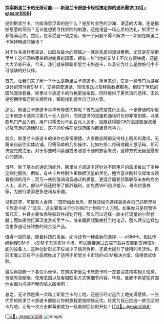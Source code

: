 **探索斯里兰卡的无限可能——斯里兰卡旅遊卡轻松搞定你的通讯需求[[TG💪+ @esim1088](https://t.me/s/esim1088)]**

提到斯里兰卡，你脑海里浮现的是什么？是那片金色的沙滩、湛蓝的大海，还是郁郁葱葱的茶园？无论是想要寻找冒险的刺激，还是渴望一场心灵的洗礼，斯里兰卡都能满足你。然而，在享受这一切之前，有一个问题不得不解决——如何在斯里兰卡保持畅通的通讯？

对于许多旅行者来说，出国后最大的烦恼之一就是高昂的漫游费用。尤其是在像斯里兰卡这样网络覆盖相对完善的国家，拥有一张当地的SIM卡不仅方便快捷，还能大大节省开支。今天，我们就来聊聊斯里兰卡旅遊卡，以及它为什么是你旅行中不可或缺的好伙伴。

首先，让我们来了解一下什么是斯里兰卡旅遊卡。简单来说，它是一种专门为游客设计的预付费SIM卡，支持语音通话、短信发送以及移动数据服务。相较于传统的国际漫游套餐，斯里兰卡旅遊卡的价格更加亲民，同时提供了更灵活的选择。无论是短期停留还是长期居住，都能找到适合自己的方案。

那么，斯里兰卡旅遊卡具体有哪些优势呢？首先当然是性价比高。一张普通的斯里兰卡旅遊卡通常只需几十元人民币，而其提供的流量和通话时长却非常划算。以某款热门产品为例，用户只需支付不到百元人民币，就能获得数GB的高速数据流量以及充足的通话时长，这样的价格在全球范围内都极具竞争力。

其次，斯里兰卡旅遊卡的操作也非常便捷。大多数品牌都支持线上购买和激活，无需亲自前往实体店铺。只需简单的几步操作，比如扫描二维码或输入激活码，即可快速完成注册。对于那些时间紧迫或者语言不通的旅客来说，这种方式无疑是最省心的选择。

当然，除了基本的通讯功能外，斯里兰卡旅遊卡还针对不同用户的需求推出了多种定制化服务。例如，有些卡片特别注重数据流量的优化，适合喜欢刷社交媒体或观看视频的用户；而另一些则强调语音通话的质量，更适合需要频繁联系亲友的商务人士。此外，部分产品还附带了额外福利，如免费WiFi热点接入、景点优惠券等，为旅行增添更多便利与乐趣。

说到这里，可能有人会问：“既然如此优秀，那我该如何选择最适合自己的斯里兰卡旅遊卡呢？”其实，这主要取决于你的旅行计划和个人习惯。如果你只是短暂停留几天，并且主要依靠导航软件规划行程，那么可以选择一款主打流量的小型套餐；而如果你打算深度游斯里兰卡，或者需要频繁拨打当地电话，那么建议选择包含更多通话分钟数的综合型产品。

值得一提的是，随着科技的发展，如今还有一种全新的选择——eSIM卡。相比传统物理SIM卡，eSIM卡无需实体卡槽，可以直接通过云端下载并安装到支持该功能的设备上。这种创新形式不仅减少了携带负担，还极大提升了使用的灵活性。目前市面上已有不少品牌推出了适用于斯里兰卡市场的eSIM解决方案，值得尝试体验。

最后再提醒一下各位小伙伴，在购买斯里兰卡旅遊卡时一定要注意核实相关信息，包括有效期限、使用范围以及客服联系方式等细节内容。毕竟，谁都不希望在异国他乡因为沟通不畅而陷入困境吧！

总之，无论你是第一次踏上斯里兰卡的土地，还是已经对这片土地充满感情，一张优质的斯里兰卡旅遊卡都能让你的旅程更加顺畅无忧。赶紧为自己挑选一款合适的卡片吧，让每一次点击屏幕都成为一段美好回忆的开始！[[TG💪+ @esim1088](https://t.me/s/esim1088)]

[[TG💪+ @esim1088](https://t.me/s/esim1088) ![Image](https://i.postimg.cc/4NQfJmqS/Snipaste-2025-05-13-00-14-12.png)]